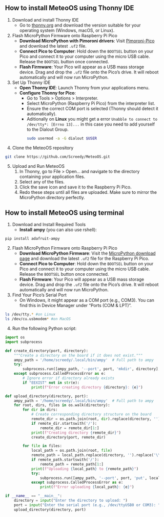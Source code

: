 ## How to install MeteoOS using Thonny IDE
1. Download and install Thonny IDE
	- Go to [thonny.org](https://thonny.org/) and download the version suitable for your operating system (Windows, macOS, or Linux).
2. Flash MicroPython Firmware onto Raspberry Pi Pico
 	- **Download MicroPython with Pimoroni drivers**: Visit [Pimoroni-Pico](https://github.com/pimoroni/pimoroni-pico/releases) and download the latest `.uf2` file.
	- **Connect Pico to Computer**: Hold down the `BOOTSEL` button on your Pico and connect it to your computer using the micro USB cable. Release the `BOOTSEL` button once connected.
	- **Flash Firmware**: Your Pico will appear as a USB mass storage device. Drag and drop the `.uf2` file onto the Pico’s drive. It will reboot automatically and will now run MicroPython.
3. Set Up Thonny IDE
	- **Open Thonny IDE**: Launch Thonny from your applications menu.
	- **Configure Thonny for Pico**:
		- Go to Tools > Options > Interpreter.
		- Select MicroPython (Raspberry Pi Pico) from the interpreter list.
		- Ensure the correct COM port is selected (Thonny should detect it automatically).
		- Aditionally on **Linux** you might get a error `Unabble to connect to /dev/tty*: [Errno 13]...` in this case you need to add yourself to the Dialout Group.
			```bash
			sudo usermod -a -G dialout $USER
			```
4. Clone the MeteoOS repository
```bash
git clone https://github.com/Screedy/MeteoOS.git
```
5. Upload and Run MeteoOS
	1. In Thonny, go to File > Open... and navigate to the directory containing your application files.
	2. Select any of the files.
	3. Click the save icon and save it to the Raspberry Pi Pico.
	4. Redo these steps until all files are uploaded. Make sure to mirror the MicroPython directory perfectly.

## How to install MeteoOS using terminal
1. Download and Install Required Tools
	- **Install** **ampy** (you can also use rshell):
```bash
pip install adafruit-ampy
```
2. Flash MicroPython Firmware onto Raspberry Pi Pico
	- **Download MicroPython Firmware**: Visit the [MicroPython download page](https://micropython.org/download/rp2-pico/) and download the latest `.uf2` file for the Raspberry Pi Pico.
	- **Connect Pico to Computer**: Hold down the `BOOTSEL` button on your Pico and connect it to your computer using the micro USB cable. Release the `BOOTSEL` button once connected.
	- **Flash Firmware**: Your Pico will appear as a USB mass storage device. Drag and drop the `.uf2` file onto the Pico’s drive. It will reboot automatically and will now run MicroPython.
3. Find Your Pico’s Serial Port
	- On Windows, it might appear as a COM port (e.g., COM3). You can find this in Device Manager under “Ports (COM & LPT)”.
```bash
ls /dev/tty.* #on Linux
ls /dev/cu.usbmodem* #on MacOS
```
4. Run the following Python script:
```Python
import os
import subprocess

def create_directory(port, directory):
    """Create a directory on the board if it does not exist."""
    ampy_path = '/home/screedy/.local/bin/ampy'  # Full path to ampy
    try:
        subprocess.run([ampy_path, '--port', port, 'mkdir', directory], check=True)
    except subprocess.CalledProcessError as e:
        # Ignore error if directory already exists
        if "EEXIST" not in str(e):
            print(f"Error creating directory {directory}: {e}")

def upload_directory(directory, port):
    ampy_path = '/home/screedy/.local/bin/ampy'  # Full path to ampy
    for root, dirs, files in os.walk(directory):
        for dir in dirs:
            # Create corresponding directory structure on the board
            remote_dir = os.path.join(root, dir).replace(directory, '').replace('\\', '/')
            if remote_dir.startswith('/'):
                remote_dir = remote_dir[1:]
            print(f"Creating directory {remote_dir}")
            create_directory(port, remote_dir)

        for file in files:
            local_path = os.path.join(root, file)
            remote_path = local_path.replace(directory, '').replace('\\', '/')
            if remote_path.startswith('/'):
                remote_path = remote_path[1:]
            print(f"Uploading {local_path} to {remote_path}")
            try:
                subprocess.run([ampy_path, '--port', port, 'put', local_path, remote_path], check=True)
            except subprocess.CalledProcessError as e:
                print(f"Error uploading {local_path}: {e}")

if __name__ == "__main__":
    directory = input("Enter the directory to upload: ")
    port = input("Enter the serial port (e.g., /dev/ttyUSB0 or COM3): ")
    upload_directory(directory, port)
```
